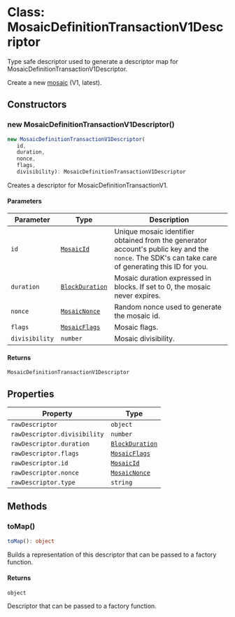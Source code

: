 # Class: MosaicDefinitionTransactionV1Descriptor

Type safe descriptor used to generate a descriptor map for MosaicDefinitionTransactionV1Descriptor.

Create a new  [mosaic](/concepts/mosaic.html) (V1, latest).

## Constructors

### new MosaicDefinitionTransactionV1Descriptor()

```ts
new MosaicDefinitionTransactionV1Descriptor(
   id, 
   duration, 
   nonce, 
   flags, 
   divisibility): MosaicDefinitionTransactionV1Descriptor
```

Creates a descriptor for MosaicDefinitionTransactionV1.

#### Parameters

| Parameter | Type | Description |
| ------ | ------ | ------ |
| `id` | [`MosaicId`](../../models/classes/MosaicId.md) | Unique mosaic identifier obtained from the generator account's public key and the `nonce`. The SDK's can take care of generating this ID for you. |
| `duration` | [`BlockDuration`](../../models/classes/BlockDuration.md) | Mosaic duration expressed in blocks. If set to 0, the mosaic never expires. |
| `nonce` | [`MosaicNonce`](../../models/classes/MosaicNonce.md) | Random nonce used to generate the mosaic id. |
| `flags` | [`MosaicFlags`](../../models/classes/MosaicFlags.md) | Mosaic flags. |
| `divisibility` | `number` | Mosaic divisibility. |

#### Returns

`MosaicDefinitionTransactionV1Descriptor`

## Properties

| Property | Type |
| ------ | ------ |
| <a id="rawdescriptor"></a> `rawDescriptor` | `object` |
| `rawDescriptor.divisibility` | `number` |
| `rawDescriptor.duration` | [`BlockDuration`](../../models/classes/BlockDuration.md) |
| `rawDescriptor.flags` | [`MosaicFlags`](../../models/classes/MosaicFlags.md) |
| `rawDescriptor.id` | [`MosaicId`](../../models/classes/MosaicId.md) |
| `rawDescriptor.nonce` | [`MosaicNonce`](../../models/classes/MosaicNonce.md) |
| `rawDescriptor.type` | `string` |

## Methods

### toMap()

```ts
toMap(): object
```

Builds a representation of this descriptor that can be passed to a factory function.

#### Returns

`object`

Descriptor that can be passed to a factory function.
